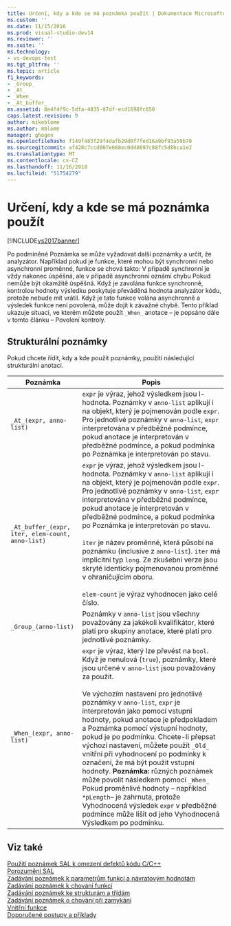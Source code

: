 ```yaml
---
title: Určení, kdy a kde se má poznámka použít | Dokumentace Microsoftu
ms.custom: ''
ms.date: 11/15/2016
ms.prod: visual-studio-dev14
ms.reviewer: ''
ms.suite: ''
ms.technology:
- vs-devops-test
ms.tgt_pltfrm: ''
ms.topic: article
f1_keywords:
- _Group_
- _At_
- _When_
- _At_buffer_
ms.assetid: 8e4f4f9c-5dfa-4835-87df-ecd1698fc650
caps.latest.revision: 9
author: mikeblome
ms.author: mblome
manager: ghogen
ms.openlocfilehash: f149f483f29f4dafb29d0f7fed16a9bf93a59b78
ms.sourcegitcommit: af428c7ccd007e668ec0dd8697c88fc5d8bca1e2
ms.translationtype: MT
ms.contentlocale: cs-CZ
ms.lasthandoff: 11/16/2018
ms.locfileid: "51754279"
---
```

# <a name="specifying-when-and-where-an-annotation-applies"></a>Určení, kdy a kde se má poznámka použít
[!INCLUDE[vs2017banner](../includes/vs2017banner.md)]

Po podmíněné Poznámka se může vyžadovat další poznámky a určit, že analyzátor.  Například pokud je funkce, které mohou být synchronní nebo asynchronní proměnné, funkce se chová takto: V případě synchronní je vždy nakonec úspěšná, ale v případě asynchronní oznámí chybu Pokud nemůže být okamžitě úspěšná. Když je zavolána funkce synchronně, kontrolou hodnoty výsledku poskytuje převáděná hodnota analyzátor kódu, protože nebude mít vrátil.  Když je tato funkce volána asynchronně a výsledek funkce není povolená, může dojít k závažné chybě. Tento příklad ukazuje situaci, ve kterém můžete použít `_When_` anotace – je popsáno dále v tomto článku – Povolení kontroly.  
  
## <a name="structural-annotations"></a>Strukturální poznámky  
 Pokud chcete řídit, kdy a kde použít poznámky, použití následující strukturální anotací.  
  
|Poznámka|Popis|  
|----------------|-----------------|  
|`_At_(expr, anno-list)`|`expr` je výraz, jehož výsledkem jsou l-hodnota. Poznámky v `anno-list` aplikují i na objekt, který je pojmenován podle `expr`. Pro jednotlivé poznámky v `anno-list`, `expr` interpretována v předběžné podmínce, pokud anotace je interpretován v předběžné podmínce, a pokud podmínka po Poznámka je interpretován po stavu.|  
|`_At_buffer_(expr, iter, elem-count, anno-list)`|`expr` je výraz, jehož výsledkem jsou l-hodnota. Poznámky v `anno-list` aplikují i na objekt, který je pojmenován podle `expr`. Pro jednotlivé poznámky v `anno-list`, `expr` interpretována v předběžné podmínce, pokud anotace je interpretován v předběžné podmínce, a pokud podmínka po Poznámka je interpretován po stavu.<br /><br /> `iter` je název proměnné, která působí na poznámku (inclusive z `anno-list`). `iter` má implicitní typ `long`. Ze zkušební verze jsou skryté identicky pojmenovanou proměnné v ohraničujícím oboru.<br /><br /> `elem-count` je výraz vyhodnocen jako celé číslo.|  
|`_Group_(anno-list)`|Poznámky v `anno-list` jsou všechny považovány za jakékoli kvalifikátor, které platí pro skupiny anotace, které platí pro jednotlivé poznámky.|  
|`_When_(expr, anno-list)`|`expr` je výraz, který lze převést na `bool`. Když je nenulová (`true`), poznámky, které jsou určené v `anno-list` jsou považovány za použít.<br /><br /> Ve výchozím nastavení pro jednotlivé poznámky v `anno-list`, `expr` je interpretován jako pomocí vstupní hodnoty, pokud anotace je předpokladem a Poznámka pomocí výstupní hodnoty, pokud je po podmínku. Chcete-li přepsat výchozí nastavení, můžete použít `_Old_` vnitřní při vyhodnocení po podmínky k označení, že má být použit vstupní hodnoty. **Poznámka:** různých poznámek může povolit následkem pomocí `_When_` Pokud proměnlivé hodnoty – například `*pLength`– je zahrnuta, protože Vyhodnocená výsledek `expr` v předběžné podmínce může lišit od jeho Vyhodnocená Výsledkem po podmínku.|  
  
## <a name="see-also"></a>Viz také  
 [Použití poznámek SAL k omezení defektů kódu C/C++](../code-quality/using-sal-annotations-to-reduce-c-cpp-code-defects.md)   
 [Porozumění SAL](../code-quality/understanding-sal.md)   
 [Zadávání poznámek k parametrům funkcí a návratovým hodnotám](../code-quality/annotating-function-parameters-and-return-values.md)   
 [Zadávání poznámek k chování funkcí](../code-quality/annotating-function-behavior.md)   
 [Zadávání poznámek ke strukturám a třídám](../code-quality/annotating-structs-and-classes.md)   
 [Zadávání poznámek o chování při zamykání](../code-quality/annotating-locking-behavior.md)   
 [Vnitřní funkce](../code-quality/intrinsic-functions.md)   
 [Doporučené postupy a příklady](../code-quality/best-practices-and-examples-sal.md)




